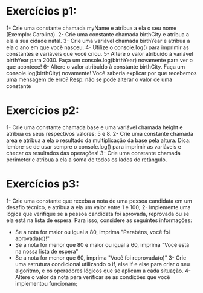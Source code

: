# Exercícios p1:
1- Crie uma constante chamada myName e atribua a ela o seu nome (Exemplo: Carolina).
2- Crie uma constante chamada birthCity e atribua a ela a sua cidade natal.
3- Crie uma variável chamada birthYear e atribua a ela o ano em que você nasceu.
4- Utilize o console.log() para imprimir as constantes e variáveis que você criou.
5- Altere o valor atribuído à variável birthYear para 2030. Faça um console.log(birthYear) novamente para ver o que acontece!
6- Altere o valor atribuído à constante birthCity. Faça um console.log(birthCity) novamente! Você saberia explicar por que recebemos uma mensagem de erro? 
  Resp: não se pode alterar o valor de uma constante

# Exercícios p2:
1- Crie uma constante chamada base e uma variável chamada height e atribua os seus respectivos valores: 5 e 8.
2- Crie uma constante chamada area e atribua a ela o resultado da multiplicação da base pela altura. Dica: lembre-se de usar sempre o console.log() para imprimir as variáveis e checar os resultados das operações!
3- Crie uma constante chamada perimeter e atribua a ela a soma de todos os lados do retângulo.

# Exercícios p3:
1- Crie uma constante que receba a nota de uma pessoa candidata em um desafio técnico, e atribua a ela um valor entre 1 e 100;
2- Implemente uma lógica que verifique se a pessoa candidata foi aprovada, reprovada ou se ela está na lista de espera.  Para isso, considere as seguintes informações:
  - Se a nota for maior ou igual a 80, imprima "Parabéns, você foi aprovada(o)!"
  - Se a nota for menor que 80 e maior ou igual a 60, imprima "Você está na nossa lista de espera"
  - Se a nota for menor que 60, imprima "Você foi reprovada(o)"
3- Crie uma estrutura condicional utilizando o if, else if e else para criar o seu algoritmo, e os operadores lógicos que se aplicam a cada situação.
4- Altere o valor da nota para verificar se as condições que você implementou funcionam;